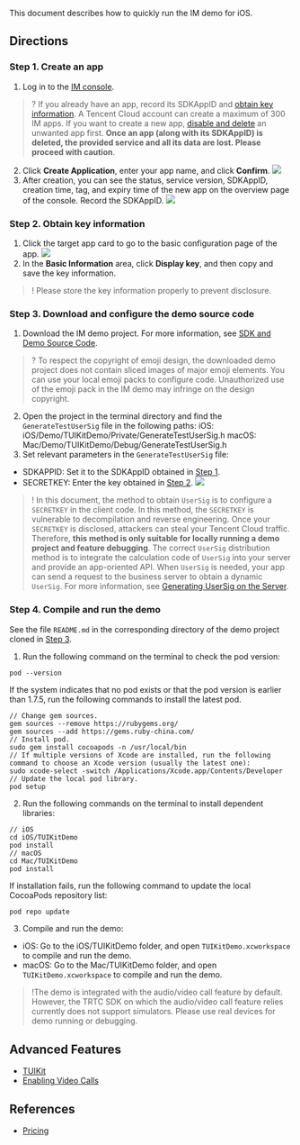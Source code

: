 This document describes how to quickly run the IM demo for iOS.



## Directions
[](id:step1)

### Step 1. Create an app
1. Log in to the [IM console](https://console.cloud.tencent.com/im).
>? If you already have an app, record its SDKAppID and [obtain key information](#step2).
>A Tencent Cloud account can create a maximum of 300 IM apps. If you want to create a new app, [disable and delete](https://intl.cloud.tencent.com/document/product/1047/34540) an unwanted app first. **Once an app (along with its SDKAppID) is deleted, the provided service and all its data are lost. Please proceed with caution**.
>
2. Click **Create Application**, enter your app name, and click **Confirm**.
![](https://main.qcloudimg.com/raw/15e61a874a0640d517eeb67e922a14bc.png)
3. After creation, you can see the status, service version, SDKAppID, creation time, tag, and expiry time of the new app on the overview page of the console. Record the SDKAppID.
![](https://main.qcloudimg.com/raw/7954cc2882d050f68cd5d1df2ee776a6.png)


[](id:step2)
### Step 2. Obtain key information
1. Click the target app card to go to the basic configuration page of the app.
![](https://qcloudimg.tencent-cloud.cn/raw/8d469e975f1ca5a2f3dbc9c6fe8774f5.png)
2. In the **Basic Information** area, click **Display key**, and then copy and save the key information.
>! Please store the key information properly to prevent disclosure.

[](id:step3)
### Step 3. Download and configure the demo source code

1. Download the IM demo project. For more information, see [SDK and Demo Source Code](https://intl.cloud.tencent.com/document/product/1047/33996).
>? To respect the copyright of emoji design, the downloaded demo project does not contain sliced images of major emoji elements. You can use your local emoji packs to configure code. Unauthorized use of the emoji pack in the IM demo may infringe on the design copyright.
2. Open the project in the terminal directory and find the `GenerateTestUserSig` file in the following paths:
 iOS: iOS/Demo/TUIKitDemo/Private/GenerateTestUserSig.h
 macOS: Mac/Demo/TUIKitDemo/Debug/GenerateTestUserSig.h
3. Set relevant parameters in the `GenerateTestUserSig` file:
 - SDKAPPID: Set it to the SDKAppID obtained in [Step 1](#step1).
 - SECRETKEY: Enter the key obtained in [Step 2](#step2).
 ![](https://qcloudimg.tencent-cloud.cn/raw/57ba967d9f8222bf89b748f32994ce9c.png)


>! In this document, the method to obtain `UserSig` is to configure a `SECRETKEY` in the client code. In this method, the `SECRETKEY` is vulnerable to decompilation and reverse engineering. Once your `SECRETKEY` is disclosed, attackers can steal your Tencent Cloud traffic. Therefore, **this method is only suitable for locally running a demo project and feature debugging**.
> The correct `UserSig` distribution method is to integrate the calculation code of `UserSig` into your server and provide an app-oriented API. When `UserSig` is needed, your app can send a request to the business server to obtain a dynamic `UserSig`. For more information, see [Generating UserSig on the Server](https://intl.cloud.tencent.com/document/product/1047/34385).

[](id:step4)
### Step 4. Compile and run the demo
See the file `README.md` in the corresponding directory of the demo project cloned in [Step 3](#step3).

1. Run the following command on the terminal to check the pod version:
```
pod --version
```
If the system indicates that no pod exists or that the pod version is earlier than 1.7.5, run the following commands to install the latest pod.
```
// Change gem sources.
gem sources --remove https://rubygems.org/
gem sources --add https://gems.ruby-china.com/
// Install pod.
sudo gem install cocoapods -n /usr/local/bin
// If multiple versions of Xcode are installed, run the following command to choose an Xcode version (usually the latest one):
sudo xcode-select -switch /Applications/Xcode.app/Contents/Developer
// Update the local pod library.
pod setup
```
2. Run the following commands on the terminal to install dependent libraries:
```
// iOS
cd iOS/TUIKitDemo
pod install
// macOS
cd Mac/TUIKitDemo
pod install
```
 If installation fails, run the following command to update the local CocoaPods repository list:
 ```bash
 pod repo update
 ```
3. Compile and run the demo:
 - iOS: Go to the iOS/TUIKitDemo folder, and open `TUIKitDemo.xcworkspace` to compile and run the demo.
 - macOS: Go to the Mac/TUIKitDemo folder, and open `TUIKitDemo.xcworkspace` to compile and run the demo.

>!The demo is integrated with the audio/video call feature by default. However, the TRTC SDK on which the audio/video call feature relies currently does not support simulators. Please use real devices for demo running or debugging.

## Advanced Features
- [TUIKit](https://intl.cloud.tencent.com/document/product/1047/50062)
- [Enabling Video Calls](https://intl.cloud.tencent.com/document/product/1047/34287)

## References
- [Pricing](https://intl.cloud.tencent.com/document/product/1047/34350)
